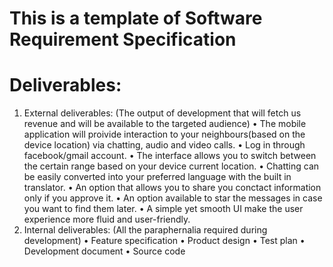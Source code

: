 # This is a template of Software Requirement Specification
# Deliverables:
1. External deliverables: (The output of development that will fetch us revenue and will be available to the targeted audience)
 • The mobile application will proivide interaction to your neighbours(based on the device location) via chatting, audio and video calls.
 • Log in through facebook/gmail account.
 • The interface allows you to switch between the certain range based on your device current location.
 • Chatting can be easily converted into your preferred language with the built in translator.
 • An option that allows you to share you conctact information only if you approve it.
 • An option available to star the messages in case you want to find them later.
 • A simple yet smooth UI make the user experience more fluid and user-friendly.
2. Internal deliverables: (All the paraphernalia required during development)
 •	Feature specification
 •	Product design
 •	Test plan
 •	Development document
 •	Source code
 
